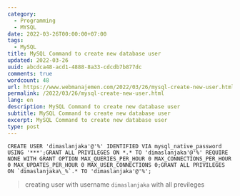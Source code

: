 ```yaml
---
category:
  - Programming
  - MYSQL
date: 2022-03-26T00:00:00+07:00
tags:
  - MySQL
title: MySQL Command to create new database user
updated: 2022-03-26
uuid: abcdca48-acd1-4888-8a33-cdcdb7b877dc
comments: true
wordcount: 48
url: https://www.webmanajemen.com/2022/03/26/mysql-create-new-user.html
permalink: /2022/03/26/mysql-create-new-user.html
lang: en
description: MySQL Command to create new database user
subtitle: MySQL Command to create new database user
excerpt: MySQL Command to create new database user
type: post
---
```


```mysql
CREATE USER 'dimaslanjaka'@'%' IDENTIFIED VIA mysql_native_password USING '***';GRANT ALL PRIVILEGES ON *.* TO 'dimaslanjaka'@'%' REQUIRE NONE WITH GRANT OPTION MAX_QUERIES_PER_HOUR 0 MAX_CONNECTIONS_PER_HOUR 0 MAX_UPDATES_PER_HOUR 0 MAX_USER_CONNECTIONS 0;GRANT ALL PRIVILEGES ON `dimaslanjaka\_%`.* TO 'dimaslanjaka'@'%';
```
> creating user with username `dimaslanjaka` with all previleges
